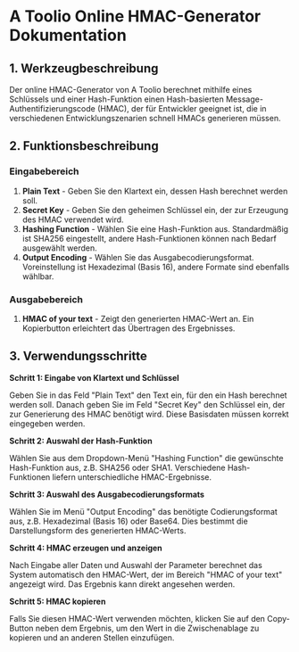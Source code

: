 # A Toolio Online HMAC-Generator Dokumentation

## 1. Werkzeugbeschreibung

Der online HMAC-Generator von A Toolio berechnet mithilfe eines Schlüssels und einer Hash-Funktion einen Hash-basierten Message-Authentifizierungscode (HMAC), der für Entwickler geeignet ist, die in verschiedenen Entwicklungszenarien schnell HMACs generieren müssen.

## 2. Funktionsbeschreibung

### Eingabebereich

1. **Plain Text** - Geben Sie den Klartext ein, dessen Hash berechnet werden soll.
2. **Secret Key** - Geben Sie den geheimen Schlüssel ein, der zur Erzeugung des HMAC verwendet wird.
3. **Hashing Function** - Wählen Sie eine Hash-Funktion aus. Standardmäßig ist SHA256 eingestellt, andere Hash-Funktionen können nach Bedarf ausgewählt werden.
4. **Output Encoding** - Wählen Sie das Ausgabecodierungsformat. Voreinstellung ist Hexadezimal (Basis 16), andere Formate sind ebenfalls wählbar.

### Ausgabebereich

1. **HMAC of your text** - Zeigt den generierten HMAC-Wert an. Ein Kopierbutton erleichtert das Übertragen des Ergebnisses.

## 3. Verwendungsschritte

**Schritt 1: Eingabe von Klartext und Schlüssel**

Geben Sie in das Feld "Plain Text" den Text ein, für den ein Hash berechnet werden soll. Danach geben Sie im Feld "Secret Key" den Schlüssel ein, der zur Generierung des HMAC benötigt wird. Diese Basisdaten müssen korrekt eingegeben werden.

**Schritt 2: Auswahl der Hash-Funktion**

Wählen Sie aus dem Dropdown-Menü "Hashing Function" die gewünschte Hash-Funktion aus, z.B. SHA256 oder SHA1. Verschiedene Hash-Funktionen liefern unterschiedliche HMAC-Ergebnisse.

**Schritt 3: Auswahl des Ausgabecodierungsformats**

Wählen Sie im Menü "Output Encoding" das benötigte Codierungsformat aus, z.B. Hexadezimal (Basis 16) oder Base64. Dies bestimmt die Darstellungsform des generierten HMAC-Werts.

**Schritt 4: HMAC erzeugen und anzeigen**

Nach Eingabe aller Daten und Auswahl der Parameter berechnet das System automatisch den HMAC-Wert, der im Bereich "HMAC of your text" angezeigt wird. Das Ergebnis kann direkt angesehen werden.

**Schritt 5: HMAC kopieren**

Falls Sie diesen HMAC-Wert verwenden möchten, klicken Sie auf den Copy-Button neben dem Ergebnis, um den Wert in die Zwischenablage zu kopieren und an anderen Stellen einzufügen.